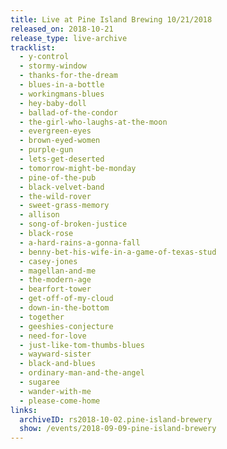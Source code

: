 ```yaml
---
title: Live at Pine Island Brewing 10/21/2018
released_on: 2018-10-21
release_type: live-archive
tracklist:
  - y-control
  - stormy-window
  - thanks-for-the-dream
  - blues-in-a-bottle
  - workingmans-blues
  - hey-baby-doll
  - ballad-of-the-condor
  - the-girl-who-laughs-at-the-moon
  - evergreen-eyes
  - brown-eyed-women
  - purple-gun
  - lets-get-deserted
  - tomorrow-might-be-monday
  - pine-of-the-pub
  - black-velvet-band
  - the-wild-rover
  - sweet-grass-memory
  - allison
  - song-of-broken-justice
  - black-rose
  - a-hard-rains-a-gonna-fall
  - benny-bet-his-wife-in-a-game-of-texas-stud
  - casey-jones
  - magellan-and-me
  - the-modern-age
  - bearfort-tower
  - get-off-of-my-cloud
  - down-in-the-bottom
  - together
  - geeshies-conjecture
  - need-for-love
  - just-like-tom-thumbs-blues
  - wayward-sister
  - black-and-blues
  - ordinary-man-and-the-angel
  - sugaree
  - wander-with-me
  - please-come-home
links:
  archiveID: rs2018-10-02.pine-island-brewery
  show: /events/2018-09-09-pine-island-brewery
---
```

